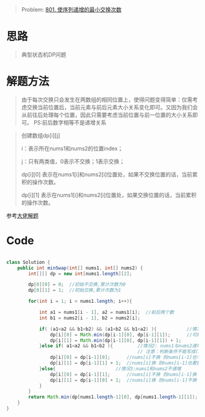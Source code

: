 > Problem: [801. 使序列递增的最小交换次数](https://leetcode.cn/problems/minimum-swaps-to-make-sequences-increasing/description/)

# 思路
> 典型状态机DP问题

# 解题方法
> 由于每次交换只会发生在两数组的相同位置上，使得问题变得简单：仅需考虑交换当前位置后，当前元素与前后元素大小关系变化即可。又因为我们会从前往后处理每个位置，因此只需要考虑当前位置与前一位置的大小关系即可。
PS:前后数字相等不是递增关系

> 创建数组dp[i][j]
> 
> i：表示所在nums1和nums2的位置index； 
> 
> j：只有两类值，0表示不交换；1表示交换；
> 
> dp[i][0] 表示在nums1[i]和nums2[i]位置处，如果不交换位置的话，当前累积的操作次数。
> 
> dp[i][1] 表示在nums1[i]和nums2[i]位置处，如果交换位置的话，当前累积的操作次数。

参考[大佬解题](https://leetcode.cn/problems/minimum-swaps-to-make-sequences-increasing/solutions/1880968/zhua-wa-mou-si-tu-jie-leetcode-by-muse-7-kmio/)

# Code
```Java

class Solution {
    public int minSwap(int[] nums1, int[] nums2) {
        int[][] dp = new int[nums1.length][2];

        dp[0][0] = 0;  //初始不交换,累计次数为0
        dp[0][1] = 1;  //初始交换,累计次数为1

        for(int i = 1; i < nums1.length; i++){

            int a1 = nums1[i - 1], a2 = nums1[i];  //前后两个数
            int b1 = nums2[i - 1], b2 = nums2[i];

            if( (a1<a2 && b1<b2) && (a1<b2 && b1<a2) ){           //情况1:nums1与nums2递增,并且互换后也递增
                dp[i][0] = Math.min(dp[i-1][0], dp[i-1][1]);      //可随意交换
                dp[i][1] = Math.min(dp[i-1][0], dp[i-1][1]) + 1;
            }else if( a1<a2 && b1<b2 ){         //情况2: nums1与nums2递增,但互换后不递增
                                                // 注意：判断条件不能写成(a1<a2 && b1<b2) && (a1>b2 || b1>a2), 这样会忽略等号的情况，前后相等也不是递增，属于情况3
                dp[i][0] = dp[i-1][0];      //nums[i]不换 则nums[i-1]也不换
                dp[i][1] = dp[i-1][1] + 1;  //nums[i]换 则nums[i-1]也要换
            }else{                      //情况3:nums1和nums2不递增
                dp[i][0] = dp[i-1][1];      //nums[i]不换 则nums[i-1]换
                dp[i][1] = dp[i-1][0] + 1;  //nums[i]换 则nums[i-1]不换
            }
        }
        return Math.min(dp[nums1.length-1][0], dp[nums1.length-1][1]);
    }
}
```
